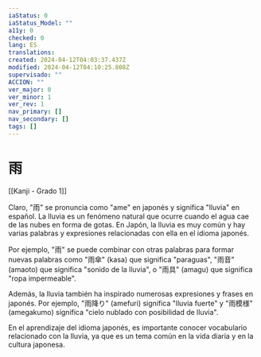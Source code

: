 ```yaml
---
iaStatus: 0
iaStatus_Model: ""
a11y: 0
checked: 0
lang: ES
translations: 
created: 2024-04-12T04:03:37.437Z
modified: 2024-04-12T04:10:25.808Z
supervisado: ""
ACCION: ""
ver_major: 0
ver_minor: 1
ver_rev: 1
nav_primary: []
nav_secondary: []
tags: []
---
```

# 雨

[[Kanji - Grado 1]]

Claro, "雨" se pronuncia como "ame" en japonés y significa "lluvia" en español. La lluvia es un fenómeno natural que ocurre cuando el agua cae de las nubes en forma de gotas. En Japón, la lluvia es muy común y hay varias palabras y expresiones relacionadas con ella en el idioma japonés.

Por ejemplo, "雨" se puede combinar con otras palabras para formar nuevas palabras como "雨傘" (kasa) que significa "paraguas", "雨音" (amaoto) que significa "sonido de la lluvia", o "雨具" (amagu) que significa "ropa impermeable".

Además, la lluvia también ha inspirado numerosas expresiones y frases en japonés. Por ejemplo, "雨降り" (amefuri) significa "lluvia fuerte" y "雨模様" (amegakumo) significa "cielo nublado con posibilidad de lluvia".

En el aprendizaje del idioma japonés, es importante conocer vocabulario relacionado con la lluvia, ya que es un tema común en la vida diaria y en la cultura japonesa.
